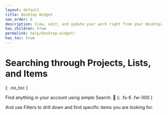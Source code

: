 ```yaml
---
layout: default
title: Desktop Widget
nav_order: 8
description: View, edit, and update your work right from your desktop.
has_children: true
permalink: help/desktop-widget/
has_toc: true
---
```


# Searching through Projects, Lists, and Items
{: .no_toc }

Find anything in your account using simple Search. 🔎
{: .fs-6 .fw-300 }

And use Filters to drill down and find specific items you are looking for.